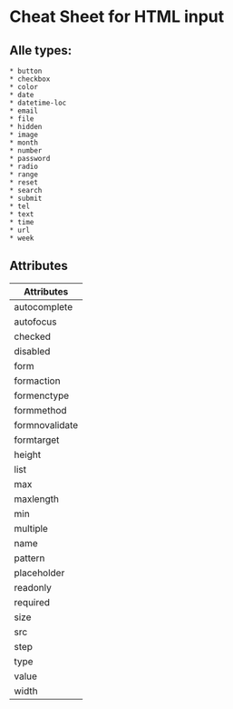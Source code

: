 # Cheat Sheet for HTML input


## Alle types:
    * button
    * checkbox
    * color
    * date
    * datetime-loc
    * email
    * file
    * hidden
    * image
    * month
    * number
    * password
    * radio
    * range
    * reset
    * search
    * submit
    * tel
    * text
    * time
    * url
    * week

## Attributes


| Attributes |
|----------|
| autocomplete |
| autofocus |
| checked |
| disabled |
| form |
| formaction |
| formenctype |
| formmethod |
| formnovalidate |
| formtarget |
| height |
| list |
| max |
| maxlength |
| min |
| multiple |
| name |
| pattern |
| placeholder |
| readonly |
| required |
| size |
| src |
| step |
| type |
| value |
| width |
